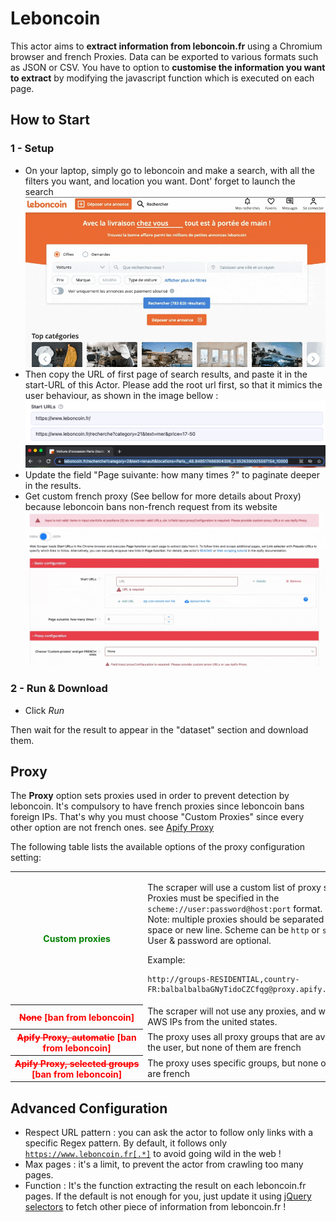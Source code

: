 # Leboncoin

This actor aims to **extract information from leboncoin.fr** using a Chromium browser and french Proxies. Data can be exported to various formats such as JSON or CSV. You have to option to **customise the information you want to extract** by modifying the javascript function which is executed on each page.

## How to Start

### 1 - Setup
- On your laptop, simply go to leboncoin and make a search, with all the filters you want, and location you want. Dont' forget to launch the search
![lbc_search](./assets/lbc_search.gif)
- Then copy the URL of first page of search results, and paste it in the start-URL of this Actor. Please add the root url first, so that it mimics the user behaviour, as shown in the image bellow :
![url1](./assets/Screenshot%202022-01-11%20at%2022.50.27.png)
![url1](./assets/url1.png)
- Update the field "Page suivante: how many times ?" to paginate deeper in the results.
- Get custom french proxy (See bellow for more details about Proxy) because leboncoin bans non-french request from its website
![lbc_search](./assets/apify_tuto.gif)

### 2 - Run & Download
- Click _Run_

Then wait for the result to appear in the "dataset" section and download them.


## Proxy

The **Proxy** option sets proxies used in order to prevent detection by leboncoin. It's compulsory to have french proxies since leboncoin bans foreign IPs. That's why you must choose "Custom Proxies" since every other option are not french ones. see <a href="https://apify.com/proxy">Apify Proxy</a>

The following table lists the available options of the proxy configuration setting:

<table class="table table-bordered table-condensed">
    <tbody>
    <tr>
        <th><b style="color:green">Custom&nbsp;proxies</b></td>
        <td>
            <p>
            The scraper will use a custom list of proxy servers. Proxies must be specified in the <code>scheme://user:password@host:port</code> format.
            <br>Note: multiple proxies should be separated by a space or new line. Scheme can be <code>http</code> or <code>socks5</code>. User & password are optional.
            </p>
            <p>
                Example: <pre><code class="language-none">http://groups-RESIDENTIAL,country-FR:balbalbalbaGNyTidoCZCfqg@proxy.apify.com:8000</code></pre>
            </p>
        </td>
    </tr>
        <tr>
        <th><b style="color:red"><s>None</s> [ban from leboncoin]</b></td>
        <td>
            The scraper will not use any proxies, and will have AWS IPs from the united states.
        </td>
    </tr>
    <tr>
        <th><b style="color:red"><s>Apify&nbsp;Proxy,&nbsp;automatic</s> [ban from leboncoin]</b></td>
        <td>
            The proxy uses all proxy groups that are available to the user, but none of them are french
        </td>
    </tr>
    <tr>
        <th><b style="color:red"><s>Apify&nbsp;Proxy,&nbsp;selected&nbsp;groups</s> [ban from leboncoin]</b></td>
        <td>
            The proxy uses specific groups, but none of them are french
        </td>
    </tr>
    </tbody>
</table>

## Advanced Configuration

- Respect URL pattern : you can ask the actor to follow only links with a specific Regex pattern. By default, it follows only <code>https://www.leboncoin.fr[.*]</code> to avoid going wild in the web !
- Max pages : it's a limit, to prevent the actor from crawling too many pages.
- Function : It's the function extracting the result on each leboncoin.fr pages. If the default is not enough for you, just update it using <a href="https://www.w3schools.com/jquery/jquery_ref_selectors.asp">jQuery selectors</a> to fetch other piece of information from leboncoin.fr !
